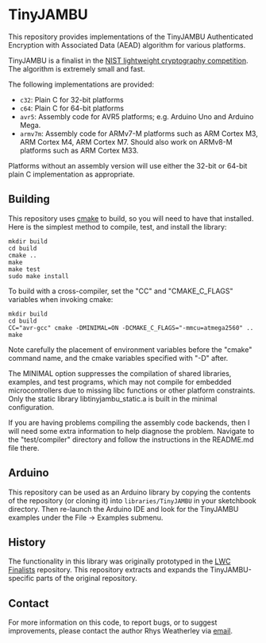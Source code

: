 TinyJAMBU
=========

This repository provides implementations of the TinyJAMBU Authenticated
Encryption with Associated Data (AEAD) algorithm for various platforms.

TinyJAMBU is a finalist in the [NIST lightweight cryptography competition](https://csrc.nist.gov/projects/lightweight-cryptography).  The algorithm is
extremely small and fast.

The following implementations are provided:

* `c32`: Plain C for 32-bit platforms
* `c64`: Plain C for 64-bit platforms
* `avr5`: Assembly code for AVR5 platforms; e.g. Arduino Uno and Arduino Mega.
* `armv7m`: Assembly code for ARMv7-M platforms such as ARM Cortex M3,
ARM Cortex M4, ARM Cortex M7.  Should also work on ARMv8-M platforms such as
ARM Cortex M33.

Platforms without an assembly version will use either the 32-bit or 64-bit
plain C implementation as appropriate.

Building
--------

This repository uses [cmake](https://cmake.org/) to build, so you will need to
have that installed.  Here is the simplest method to compile, test, and
install the library:

    mkdir build
    cd build
    cmake ..
    make
    make test
    sudo make install

To build with a cross-compiler, set the "CC" and "CMAKE\_C\_FLAGS"
variables when invoking cmake:

    mkdir build
    cd build
    CC="avr-gcc" cmake -DMINIMAL=ON -DCMAKE_C_FLAGS="-mmcu=atmega2560" ..
    make

Note carefully the placement of environment variables before the "cmake"
command name, and the cmake variables specified with "-D" after.

The MINIMAL option suppresses the compilation of shared libraries, examples,
and test programs, which may not compile for embedded microcontrollers due to
missing libc functions or other platform constraints.  Only the static library
libtinyjambu\_static.a is built in the minimal configuration.

If you are having problems compiling the assembly code backends, then
I will need some extra information to help diagnose the problem.
Navigate to the "test/compiler" directory and follow the instructions
in the README.md file there.

Arduino
-------

This repository can be used as an Arduino library by copying the contents
of the repository (or cloning it) into `libraries/TinyJAMBU` in your
sketchbook directory.  Then re-launch the Arduino IDE and look for the
TinyJAMBU examples under the File -> Examples submenu.

History
-------

The functionality in this library was originally prototyped in the
[LWC Finalists](https://github.com/rweather/lwc-finalists) repository.
This repository extracts and expands the TinyJAMBU-specific parts of the
original repository.

Contact
-------

For more information on this code, to report bugs, or to suggest
improvements, please contact the author Rhys Weatherley via
[email](mailto:rhys.weatherley@gmail.com).
